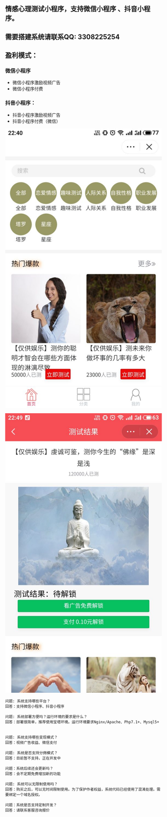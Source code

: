 ## 情感心理测试小程序，支持微信小程序 、抖音小程序。

## 需要搭建系统请联系QQ: 3308225254

## 盈利模式：
### 微信小程序
- 微信小程序激励视频广告
- 微信小程序付费

### 抖音小程序：
- 抖音小程序激励视频广告
- 抖音小程序付费（微信）

![](https://raw.githubusercontent.com/assess001/-/main/assess1.jpg)

![](https://raw.githubusercontent.com/assess001/-/main/assess2.jpg)

```
问题: 系统支持哪些平台？
回答：支持微信小程序、抖音小程序

问题: 系统部署方便吗？运行环境的要求是什么？
回答：部署很简单，推荐使用宝塔环境。运行环境要求Nginx/Apache、Php7.1+、Mysql5+


问题: 系统支持哪些变现模式？
回答：视频广告收益、微信支付

问题: 系统是否支持分佣模式？
回答：目前暂不支持，正在开发中

问题：系统后续还会更新吗？
回答：会不定期免费增加新的功能

问题: 系统可以无限制使用吗？
回答：购买之后，可以无时间限制使用。为了保护作者权益，系统代码已经使用了混淆处理。需要绑定一个域名授权。

问题：系统是否支持定制开发？
回答：请联系客服咨询报价
```
